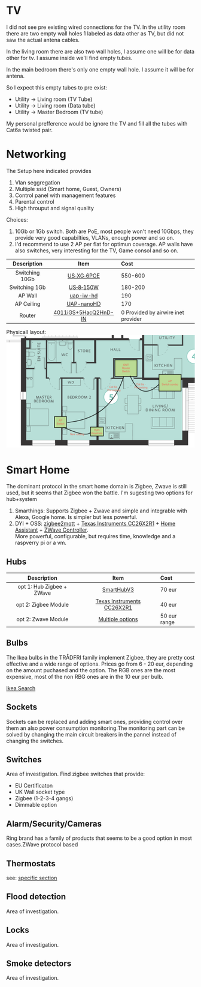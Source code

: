 [phylaout]: ./docs/CableRoutingv2.png

TV
===
I did not see pre existing wired connections for the TV.
In the utility room there are two empty wall holes 1 labeled as data
other as TV, but did not saw the actual antena cables.

In the living room there are also two wall holes, I assume one will be for data other for tv. I assume inside we'll find empty tubes.

In the main bedroom there's only one empty wall hole. I assume it will be for antena.

So I expect this empty tubes to pre exist:  
* Utility -> Living room  (TV Tube)
* Utility -> Living room  (Data tube)
* Utility -> Master Bedroom (TV tube)

My personal prefference would be ignore the TV and fill all the tubes with Cat6a twisted pair.



Networking
===
The Setup here indicated provides
1. Vlan seggregation
2. Multiple ssid (Smart home, Guest, Owners)
3. Control panel with management features
4. Parental control
5. High throuput and signal quality

Choices:
1) 10Gb or 1Gb switch. Both are PoE, most people won't need 10Gbps, they provide very good capabilties, VLANs, enough power and so on.
2) I'd recommend to use 2 AP per flat for optimun coverage. AP walls have also switches, very interesting for the TV, Game consol and so on.

| Description  | Item          | Cost          |
|:------------:|:-------------:|:--------------|
| Switching 10Gb   | [US‑XG‑6POE](https://www.ui.com/unifi-switching/unifi-switch-xg-6poe/) | 550-600 |
| Switching 1Gb    | [US‑8‑150W](https://www.ui.com/unifi-switching/unifi-switch-8-150w/)| 180-200 |
| AP Wall          | [uap-iw-hd](https://inwall-hd.ui.com/) | 190 |
| AP Ceiling       | [UAP-nanoHD](https://unifi-nanohd.ui.com/) | 170 |
| Router           | [4011iGS+5HacQ2HnD-IN](https://mikrotik.com/product/rb4011igs_5hacq2hnd_in) | 0 Provided by airwire inet provider |


Physicall layout:  
![Cabling][phylaout]


Smart Home
===
The dominant protocol in the smart home domain is Zigbee, Zwave is still used, but it seems that Zigbee won the battle.
I'm sugesting two options for hub+system
1) Smarthings: Supports Zigbee + Zwave and simple and integrable with Alexa, Google home. Is simpler but less powerful.
2) DYI + OSS: [zigbee2mqtt](https://www.zigbee2mqtt.io/) + [Texas Instruments CC26X2R1](https://www.zigbee2mqtt.io/information/supported_adapters.html#texas-instruments-cc26x2r1) + [Home Assistant](https://www.home-assistant.io/) + [ZWave Controller](https://www.home-assistant.io/docs/z-wave/controllers/).  
  More powerful, configurable, but requires time, knowledge and a raspverry pi or a vm.



Hubs
---

| Description  | Item          | Cost          |
|:------------:|:-------------:|:--------------|
| opt 1: Hub Zigbee + ZWave | [SmartHubV3](https://www.samsung.com/nz/smart-things/samsung-smartthings-hub/) | 70 eur |
| opt 2: Zigbee Module | [Texas Instruments CC26X2R1](https://www.zigbee2mqtt.io/information/supported_adapters.html#texas-instruments-cc26x2r1) | 40 eur
|  opt 2:  Zwave Module | [Multiple options](https://www.home-assistant.io/docs/z-wave/controllers/) | 50 eur range| 


Bulbs
---
The Ikea bulbs in the TRÅDFRI family implement Zigbee, they are pretty cost effective and a wide range of options. Prices go from 6 - 20 eur, depending on the amount puchased and the option. The RGB ones are the most expensive, most of the non RBG ones are in the 10 eur per bulb.

[Ikea Search](https://www.ikea.com/ie/en/search/products/?q=TR%C3%85DFRI%20bulb)


Sockets
---
Sockets can be replaced and adding smart ones, providing control over them an also power consumption monitoring.The monitoring part can be solved by changing the main circuit breakers in the pannel instead of changing the switches.


Switches
---
Area of investigation. Find zigbee switches that provide:
* EU Certificaton
* UK Wall socket type
* Zigbee (1-2-3-4 gangs)
* Dimmable option

Alarm/Security/Cameras
---
Ring brand has a family of products that seems to be a good option in most cases.ZWave protocol based
  
Thermostats
---
see: [specific section](./Heating.md)

Flood detection
---
Area of investigation.

Locks
--- 
Area of investigation.

Smoke detectors
---
Area of investigation.